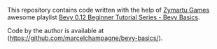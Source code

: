 This repository contains code written with the help of [Zymartu Games](https://www.youtube.com/@ZymartuGames) awesome playlist [Bevy 0.12 Beginner Tutorial Series - Bevy Basics](https://www.youtube.com/watch?v=B6ZFuYYZCSY&list=PL2wAo2qwCxGDp9fzBOTy_kpUTSwM1iWWd&pp=iAQB).

Code by the author is available at (https://github.com/marcelchampagne/bevy-basics/).